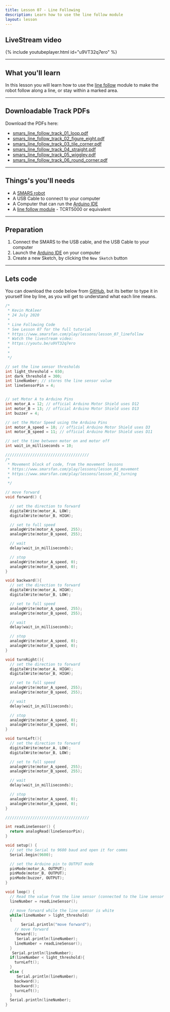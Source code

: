```yaml
---
title: Lesson 07 - Line Following
description: Learn how to use the line follow module
layout: lesson
---
```




## LiveStream video

{% include youtubeplayer.html id="u9VT32q7ero" %}

---

## What you'll learn

In this lesson you will learn how to use the [line follow](/resources/glossary#tcrt5000) module to make the robot follow along a line, or stay within a marked area.

---

## Downloadable Track PDFs

Download the PDFs here:

* [smars_line_follow_track_01_loop.pdf](assets/smars_line_follow_track_01_loop.pdf)
* [smars_line_follow_track_02_figure_eight.pdf](assets/smars_line_follow_track_02_figure_eight.pdf)
* [smars_line_follow_track_03_tile_corner.pdf](assets/smars_line_follow_track_03_tile_corner.pdf)
* [smars_line_follow_track_04_straight.pdf](assets/smars_line_follow_track_04_straight.pdf)
* [smars_line_follow_track_05_wiggley.pdf](assets/smars_line_follow_track_05_wiggley.pdf)
* [smars_line_follow_track_06_round_corner.pdf](assets/smars_line_follow_track_06_round_corner.pdf)

---

## Things's you'll needs

* A [SMARS robot](/learn/smars/)
* A USB Cable to connect to your computer
* A Computer that can run the [Arduino IDE](https://create.arduino.cc/editor)
* A [line follow module](/resources/glossary#tcrt5000) - TCRT5000 or equivalent

---

## Preparation

1. Connect the SMARS to the USB cable, and the USB Cable to your computer
1. Launch the [Arduino IDE](https://create.arduino.cc/editor) on your computer
1. Create a new Sketch, by clicking the `New Sketch` button

---

## Lets code

You can download the code below from [GitHub](https://www.github.com/kevinmcaleer/lesson_07_linefollowing), but its better to type it in yourself line by line, as you will get to understand what each line means.

```c++
/*
 * Kevin McAleer
 * 24 July 2020 
 * 
 * Line Following Code
 * See Lesson 07 for the full tutorial
 * https://www.smarsfan.com/play/lessons/lesson_07_linefollow
 * Watch the livestream video:
 * https://youtu.be/u9VT32q7ero 
 * 
 *
 */

// set the line sensor thresholds
int light_threshold = 650;
int dark_threshold = 300;
int lineNumber; // stores the line sensor value
int lineSensorPin = 4;


// set Motor A to Arduino Pins
int motor_A = 12; // official Arduino Motor Shield uses D12
int motor_B = 13; // official Arduino Motor Shield uses D13
int buzzer = 4;

// set the Motor Speed using the Arduino Pins
int motor_A_speed = 10; // official Arduino Motor Shield uses D3
int motor_B_speed = 11; // official Arduino Motor Shield uses D11

// set the time between motor on and motor off
int wait_in_milliseconds = 10;

/////////////////////////////////////
/*
 * Movement block of code, from the movement lessons
 * https://www.smarsfan.com/play/lessons/lesson_01_movement
 * https://www.smarsfan.com/play/lessons/lesson_02_turning
 * 
 */

// move forward
void forward() {

  // set the direction to forward
  digitalWrite(motor_A, LOW);  
  digitalWrite(motor_B, HIGH);

  // set to full speed
  analogWrite(motor_A_speed, 255);
  analogWrite(motor_B_speed, 255);

  // wait
  delay(wait_in_milliseconds);

  // stop
  analogWrite(motor_A_speed, 0);
  analogWrite(motor_B_speed, 0);
}

void backward(){
  // set the direction to forward
  digitalWrite(motor_A, HIGH);  
  digitalWrite(motor_B, LOW);

  // set to full speed
  analogWrite(motor_A_speed, 255);
  analogWrite(motor_B_speed, 255);

  // wait
  delay(wait_in_milliseconds);

  // stop
  analogWrite(motor_A_speed, 0);
  analogWrite(motor_B_speed, 0);
}

void turnRight(){
  // set the direction to forward
  digitalWrite(motor_A, HIGH);  
  digitalWrite(motor_B, HIGH);

  // set to full speed
  analogWrite(motor_A_speed, 255);
  analogWrite(motor_B_speed, 255);

  // wait
  delay(wait_in_milliseconds);

  // stop
  analogWrite(motor_A_speed, 0);
  analogWrite(motor_B_speed, 0);
}

void turnLeft(){
  // set the direction to forward
  digitalWrite(motor_A, LOW);  
  digitalWrite(motor_B, LOW);

  // set to full speed
  analogWrite(motor_A_speed, 255);
  analogWrite(motor_B_speed, 255);

  // wait
  delay(wait_in_milliseconds);

  // stop
  analogWrite(motor_A_speed, 0);
  analogWrite(motor_B_speed, 0);
}

/////////////////////////////////////

int readLineSensor() {
  return analogRead(lineSensorPin);
}

void setup() {
  // set the Serial to 9600 baud and open it for comms
  Serial.begin(9600);

  // set the Arduino pin to OUTPUT mode
  pinMode(motor_A, OUTPUT);
  pinMode(motor_B, OUTPUT);
  pinMode(buzzer, OUTPUT);
}

void loop() {
  // Read the value from the line sensor (connected to the line sensor pin)
  lineNumber = readLineSensor();

  // move forward while the line sensor is white
  while(lineNumber > light_threshold)
  {
       Serial.println("move forward"); 
    // move forward
    forward();
     Serial.println(lineNumber); 
    lineNumber = readLineSensor();
  }
   Serial.println(lineNumber); 
  if(lineNumber < light_threshold){
    turnLeft(); 
  } 
  else {
     Serial.println(lineNumber); 
    backward();
    backward();
    turnLeft();
  }
  Serial.println(lineNumber); 
}
```